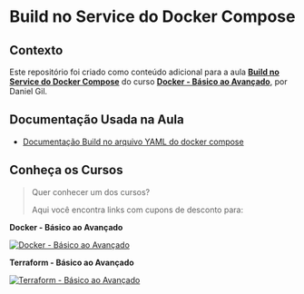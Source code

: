 # Build no Service do Docker Compose

## Contexto

Este repositório foi criado como conteúdo adicional para a aula [**Build no Service do Docker Compose**](https://www.udemy.com/course/docker-do-basico-ao-avancado/learn/lecture/36052530#overview) do curso [**Docker - Básico ao Avançado**](https://www.udemy.com/course/docker-do-basico-ao-avancado/?couponCode=DOCKER_JAN24), por Daniel Gil.

## Documentação Usada na Aula

- [Documentação Build no arquivo YAML do docker compose](https://docs.docker.com/compose/compose-file/build/)

## Conheça os Cursos

> Quer conhecer um dos cursos?
>
> Aqui você encontra links com cupons de desconto para:

**Docker - Básico ao Avançado**

[![Docker - Básico ao Avançado](https://danielgilcursos.blob.core.windows.net/images/docker-basico-ao-avancado.png)](https://www.udemy.com/course/docker-do-basico-ao-avancado/?couponCode=DOCKER_JAN24)

**Terraform - Básico ao Avançado**

[![Terraform - Básico ao Avançado](https://danielgilcursos.blob.core.windows.net/images/terraform-basico-ao-avancado.png)](https://www.udemy.com/course/terraform-do-basico-ao-avancado/?couponCode=TERRAFORM_JAN24)
